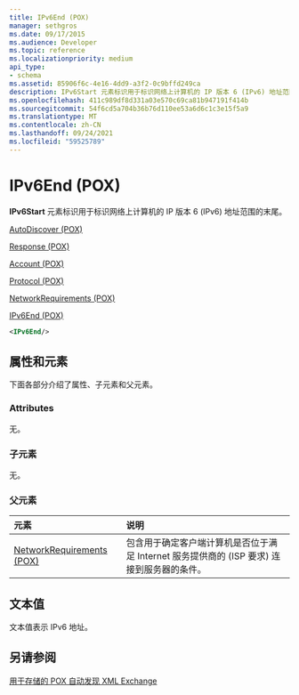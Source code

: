 ```yaml
---
title: IPv6End (POX)
manager: sethgros
ms.date: 09/17/2015
ms.audience: Developer
ms.topic: reference
ms.localizationpriority: medium
api_type:
- schema
ms.assetid: 85906f6c-4e16-4dd9-a3f2-0c9bffd249ca
description: IPv6Start 元素标识用于标识网络上计算机的 IP 版本 6 (IPv6) 地址范围的末尾。
ms.openlocfilehash: 411c989df8d331a03e570c69ca81b947191f414b
ms.sourcegitcommit: 54f6cd5a704b36b76d110ee53a6d6c1c3e15f5a9
ms.translationtype: MT
ms.contentlocale: zh-CN
ms.lasthandoff: 09/24/2021
ms.locfileid: "59525789"
---
```

# <a name="ipv6end-pox"></a>IPv6End (POX)

**IPv6Start** 元素标识用于标识网络上计算机的 IP 版本 6 (IPv6) 地址范围的末尾。 
  
[AutoDiscover (POX)](autodiscover-pox.md)
  
[Response (POX)](response-pox.md)
  
[Account (POX)](account-pox.md)
  
[Protocol (POX)](protocol-pox.md)
  
[NetworkRequirements (POX)](networkrequirements-pox.md)
  
[IPv6End (POX)](ipv6end-pox.md)
  
```xml
<IPv6End/>
```

## <a name="attributes-and-elements"></a>属性和元素

下面各部分介绍了属性、子元素和父元素。
  
### <a name="attributes"></a>Attributes

无。
  
### <a name="child-elements"></a>子元素

无。
  
### <a name="parent-elements"></a>父元素

|**元素**|**说明**|
|:-----|:-----|
|[NetworkRequirements (POX)](networkrequirements-pox.md) <br/> |包含用于确定客户端计算机是否位于满足 Internet 服务提供商的 (ISP 要求) 连接到服务器的条件。  <br/> |
   
## <a name="text-value"></a>文本值

文本值表示 IPv6 地址。
  
## <a name="see-also"></a>另请参阅



[用于存储的 POX 自动发现 XML Exchange](pox-autodiscover-xml-elements-for-exchange.md)


